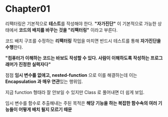 # Chapter01

리팩터링은 기본적으로 **테스트**를 작성해야 한다.
**"자가진단"** 이 기본적으로 가능한 상태에서 **코드의 배치를 바꾸는 것을 "리팩터링"** 이라고 부른다.

코드 배치 구조를 수정하는 **리팩터링** 작업을 마치면 반드시 테스트를 통해 **자가진단을 수행**한다.

**"컴퓨터가 이해하는 코드는 바보도 작성할 수 있다. 사람이 이해하도록 작성하는 프로그래머가 진정한 실력자다"**

점점 **임시 변수를 없애고, nested-function** 으로 이를 해결하는데
이는 **Encapsulation 과 매우 연관**있는 행위임.

지금 function 형태라 잘 안보일 수 있지만 Class 로 풀어내면 더 쉽게 보임.

임시 변수를 함수로 추출해내는 주된 목적은 **해당 기능을 하는 복잡한 함수속의 여러 기능들이 어떻게 배치 될지 모르기 때문**
